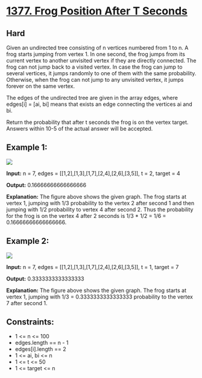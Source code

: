 
# [1377. Frog Position After T Seconds](https://leetcode.com/problems/frog-position-after-t-seconds/)




## Hard







Given an undirected tree consisting of n vertices numbered from 1 to n. A frog starts jumping from vertex 1. In one second, the frog jumps from its current vertex to another unvisited vertex if they are directly connected. The frog can not jump back to a visited vertex. In case the frog can jump to several vertices, it jumps randomly to one of them with the same probability. Otherwise, when the frog can not jump to any unvisited vertex, it jumps forever on the same vertex.

The edges of the undirected tree are given in the array edges, where edges[i] = [ai, bi] means that exists an edge connecting the vertices ai and bi.

Return the probability that after t seconds the frog is on the vertex target. Answers within 10-5 of the actual answer will be accepted.
 

## Example 1:
![](https://assets.leetcode.com/uploads/2021/12/21/frog1.jpg)

**Input:** n = 7, edges = [[1,2],[1,3],[1,7],[2,4],[2,6],[3,5]], t = 2, target = 4

**Output:** 0.16666666666666666 

**Explanation:** The figure above shows the given graph. The frog starts at vertex 1, jumping with 1/3 probability to the vertex 2 after second 1 and then jumping with 1/2 probability to vertex 4 after second 2. Thus the probability for the frog is on the vertex 4 after 2 seconds is 1/3 * 1/2 = 1/6 = 0.16666666666666666.
## Example 2:
![](https://assets.leetcode.com/uploads/2021/12/21/frog2.jpg)

**Input:** n = 7, edges = [[1,2],[1,3],[1,7],[2,4],[2,6],[3,5]], t = 1, target = 7

**Output:** 0.3333333333333333

**Explanation:** The figure above shows the given graph. The frog starts at vertex 1, jumping with 1/3 = 0.3333333333333333 probability to the vertex 7 after second 1. 
 

## Constraints:
* 1 <= n <= 100
* edges.length == n - 1
* edges[i].length == 2
* 1 <= ai, bi <= n
* 1 <= t <= 50
* 1 <= target <= n

